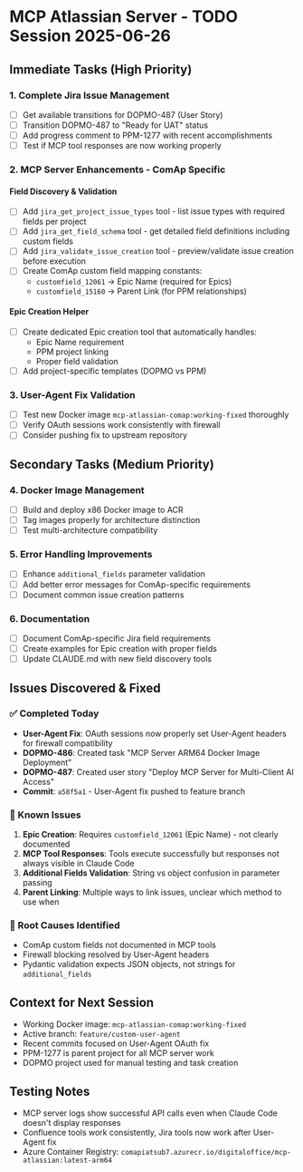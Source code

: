 # MCP Atlassian Server - TODO Session 2025-06-26

## Immediate Tasks (High Priority)

### 1. Complete Jira Issue Management
- [ ] Get available transitions for DOPMO-487 (User Story)
- [ ] Transition DOPMO-487 to "Ready for UAT" status
- [ ] Add progress comment to PPM-1277 with recent accomplishments
- [ ] Test if MCP tool responses are now working properly

### 2. MCP Server Enhancements - ComAp Specific

#### Field Discovery & Validation
- [ ] Add `jira_get_project_issue_types` tool - list issue types with required fields per project
- [ ] Add `jira_get_field_schema` tool - get detailed field definitions including custom fields
- [ ] Add `jira_validate_issue_creation` tool - preview/validate issue creation before execution
- [ ] Create ComAp custom field mapping constants:
  - `customfield_12061` → Epic Name (required for Epics)
  - `customfield_15160` → Parent Link (for PPM relationships)

#### Epic Creation Helper
- [ ] Create dedicated Epic creation tool that automatically handles:
  - Epic Name requirement
  - PPM project linking
  - Proper field validation
- [ ] Add project-specific templates (DOPMO vs PPM)

### 3. User-Agent Fix Validation
- [ ] Test new Docker image `mcp-atlassian-comap:working-fixed` thoroughly
- [ ] Verify OAuth sessions work consistently with firewall
- [ ] Consider pushing fix to upstream repository

## Secondary Tasks (Medium Priority)

### 4. Docker Image Management
- [ ] Build and deploy x86 Docker image to ACR
- [ ] Tag images properly for architecture distinction
- [ ] Test multi-architecture compatibility

### 5. Error Handling Improvements
- [ ] Enhance `additional_fields` parameter validation
- [ ] Add better error messages for ComAp-specific requirements
- [ ] Document common issue creation patterns

### 6. Documentation
- [ ] Document ComAp-specific Jira field requirements
- [ ] Create examples for Epic creation with proper fields
- [ ] Update CLAUDE.md with new field discovery tools

## Issues Discovered & Fixed

### ✅ Completed Today
- **User-Agent Fix**: OAuth sessions now properly set User-Agent headers for firewall compatibility
- **DOPMO-486**: Created task "MCP Server ARM64 Docker Image Deployment"
- **DOPMO-487**: Created user story "Deploy MCP Server for Multi-Client AI Access"
- **Commit**: `a58f5a1` - User-Agent fix pushed to feature branch

### 🐛 Known Issues
1. **Epic Creation**: Requires `customfield_12061` (Epic Name) - not clearly documented
2. **MCP Tool Responses**: Tools execute successfully but responses not always visible in Claude Code
3. **Additional Fields Validation**: String vs object confusion in parameter passing
4. **Parent Linking**: Multiple ways to link issues, unclear which method to use when

### 🔧 Root Causes Identified
- ComAp custom fields not documented in MCP tools
- Firewall blocking resolved by User-Agent headers
- Pydantic validation expects JSON objects, not strings for `additional_fields`

## Context for Next Session
- Working Docker image: `mcp-atlassian-comap:working-fixed`
- Active branch: `feature/custom-user-agent`
- Recent commits focused on User-Agent OAuth fix
- PPM-1277 is parent project for all MCP server work
- DOPMO project used for manual testing and task creation

## Testing Notes
- MCP server logs show successful API calls even when Claude Code doesn't display responses
- Confluence tools work consistently, Jira tools now work after User-Agent fix
- Azure Container Registry: `comapiatsub7.azurecr.io/digitaloffice/mcp-atlassian:latest-arm64`
